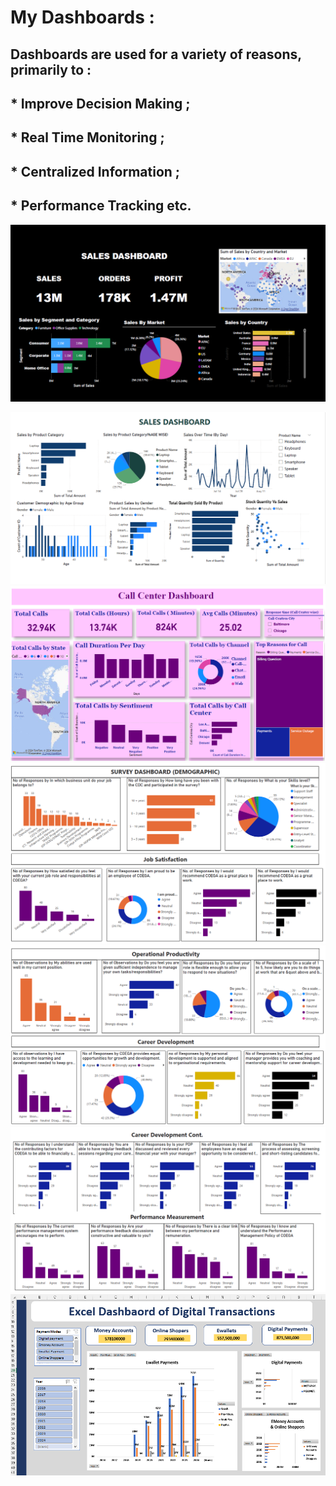 # My Dashboards :

## Dashboards are used for a variety of reasons, primarily to :

## * Improve Decision Making ;
## * Real Time Monitoring ;
## * Centralized Information ;
## * Performance Tracking etc.

[![Watch the video](https://raw.githubusercontent.com/alicapri02/ALI_ISMAIL/main/My%20DASHBOARD.png)](https://www.youtube.com/watch?v=hO2GD4PdNGw)


<img src='https://github.com/alicapri02/ALI_ISMAIL/blob/main/Sales%20Dashboard%202.png' />
<img src='https://github.com/alicapri02/ALI_ISMAIL/blob/main/Call%20Center%20Dashboard.png' />
<img src='https://github.com/alicapri02/ALI_ISMAIL/blob/main/Survey%20Dashboard%20part(a).png' />
<img src='https://github.com/alicapri02/ALI_ISMAIL/blob/main/Survey%20Dashboard%20part%20(b).png' />
<img src='https://github.com/alicapri02/ALI_ISMAIL/blob/main/Survey%20Dashbaord%20(Part%20c).png' />
<img src='https://github.com/alicapri02/ALI_ISMAIL/blob/main/Excel%20Dashboard.png' />
